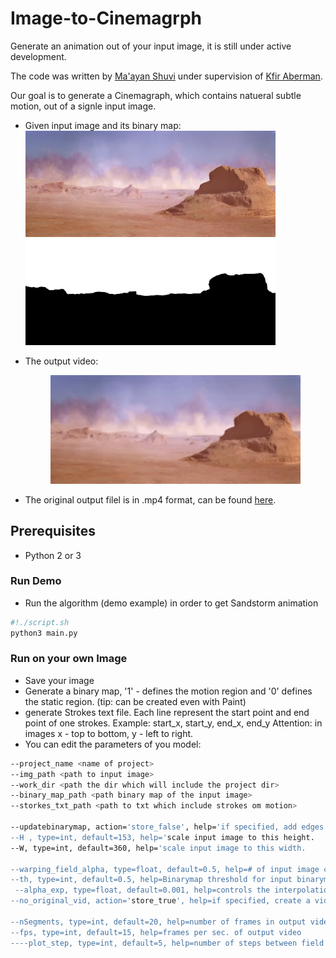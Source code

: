 # Image-to-Cinemagrph
Generate an animation out of your input image, it is still under active development.

The code was written by [Ma'ayan Shuvi](https://mShuvi.github.io/) under supervision of [Kfir Aberman](https://kfiraberman.github.io/).

Our goal is to generate a Cinemagraph, which contains natueral subtle motion, out of a signle input image.
- Given input image and its binary map:
    <img src="./imgs/sandstorm.png" width="400"/> <img src="./imgs/sandstorm_bin.png" width="400" />



- The output video:<br />
    <p align="center">
      <img src=imgs/ezgif-2-722106c253f8.gif width="400"/>
    </p>
       
- The original output filel is in .mp4 format, can be found [here](https://github.com/mShuvi/Image-to-Cinemagrph/blob/master/imgs/looped_video.mp4).       

## Prerequisites
- Python 2 or 3


### Run Demo
- Run the algorithm (demo example) in order to get Sandstorm animation
```bash
#!./script.sh
python3 main.py
```    


### Run on your own Image
- Save your image 
- Generate a binary map, '1' - defines the motion region and '0' defines the static region. (tip: can be created even with Paint)
- generate Strokes text file. Each line represent the start point and end point of one strokes.
Example: start_x, start_y, end_x, end_y
Attention: in images x - top to bottom, y - left to right.
- You can edit the parameters of you model:
```bash
--project_name <name of project>
--img_path <path to input image>
--work_dir <path the dir which will include the project dir>
--binary_map_path <path binary map of the input image>        
--storkes_txt_path <path to txt which include strokes om motion>
    
--updatebinarymap, action='store_false', help='if specified, add edges to binary map in field calculation.   
--H , type=int, default=153, help='scale input image to this height.
--W, type=int, default=360, help='scale input image to this width.
        
--warping_field_alpha, type=float, default=0.5, help=# of input image channels.
--th, type=int, default=0.5, help=Binarymap threshold for input binarymap (RGB to binary image).                            
 --alpha_exp, type=float, default=0.001, help=controls the interpolation in field generation.                            
--no_original_vid, action='store_true', help=if specified, create a video of frames without hallucination effect.    

--nSegments, type=int, default=20, help=number of frames in output video.
--fps, type=int, default=15, help=frames per sec. of output video
----plot_step, type=int, default=5, help=number of steps between field plot samples.
 ```
